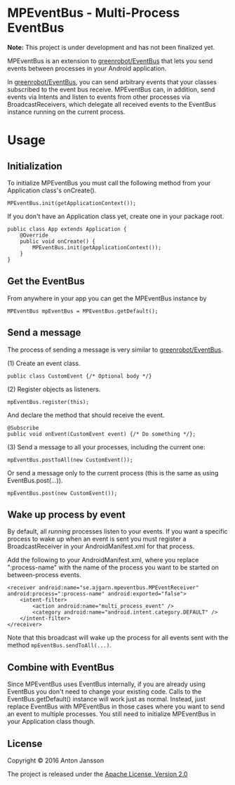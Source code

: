 MPEventBus - Multi-Process EventBus
===
**Note:** This project is under development and has not been finalized yet.

MPEventBus is an extension to [greenrobot/EventBus](https://github.com/greenrobot/EventBus) that lets you send events between processes in your Android application.

In [greenrobot/EventBus](https://github.com/greenrobot/EventBus), you can send arbitrary events that your classes subscribed to the event bus receive. MPEventBus can, in addition, send events via Intents and listen to events from other processes via BroadcastReceivers, which delegate all received events to the EventBus instance running on the current process.

# Usage
## Initialization
To initialize MPEventBus you must call the following method from your Application class's onCreate().

    MPEventBus.init(getApplicationContext());

If you don't have an Application class yet, create one in your package root.


    public class App extends Application {
        @Override
        public void onCreate() {
            MPEventBus.init(getApplicationContext());
        }
    }

## Get the EventBus
From anywhere in your app you can get the MPEventBus instance by

    MPEventBus mpEventBus = MPEventBus.getDefault();

## Send a message
The process of sending a message is very similar to [greenrobot/EventBus](https://github.com/greenrobot/EventBus#eventbus-in-3-steps).

(1) Create an event class.

    public class CustomEvent {/* Optional body */}

(2) Register objects as listeners.

    mpEventBus.register(this);

And declare the method that should receive the event.

    @Subscribe
    public void onEvent(CustomEvent event) {/* Do something */};

(3) Send a message to all your processes, including the current one:

    mpEventBus.postToAll(new CustomEvent());
    
Or send a message only to the current process (this is the same as using EventBus.post(...)).

    mpEventBus.post(new CustomEvent());

## Wake up process by event
By default, all *running* processes listen to your events. If you want a specific process to wake up when an event is sent you must register a BroadcastReceiver in your AndroidManifest.xml for that process.

Add the following to your AndroidManifest.xml, where you replace ":process-name" with the name of the process you want to be started on between-process events.

    <receiver android:name="se.ajgarn.mpeventbus.MPEventReceiver" android:process=":process-name" android:exported="false">
        <intent-filter>
            <action android:name="multi_process_event" />
            <category android:name="android.intent.category.DEFAULT" />
        </intent-filter>
    </receiver>
    
Note that this broadcast will wake up the process for all events sent with the method `mpEventBus.sendToAll(...)`.

## Combine with EventBus
Since MPEventBus uses EventBus internally, if you are already using EventBus you don't need to change your existing code. Calls to the EventBus.getDefault() instance will work just as normal. Instead, just replace EventBus with MPEventBus in those cases where you want to send an event to multiple processes. You still need to initialize MPEventBus in your Application class though.

## License
Copyright &copy; 2016 Anton Jansson

The project is released under the [Apache License, Version 2.0](LICENSE)

